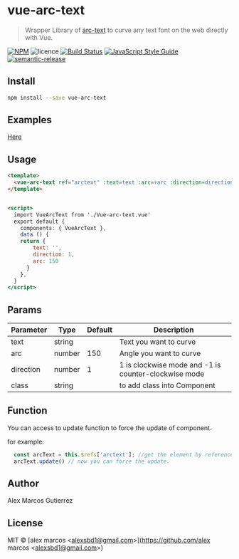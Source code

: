 # vue-arc-text

> Wrapper Library of [arc-text](https://github.com/kappys1/arc-text) to curve any text font on the web directly with Vue.


[![NPM](https://img.shields.io/npm/v/vue-arc-text.svg)](https://www.npmjs.com/package/vue-arc-text)
![licence](https://img.shields.io/badge/licence-MIT-blue.svg?style=flat)
[![Build Status](https://travis-ci.org/kappys1/vue-arc-text.svg?branch=master)](https://travis-ci.org/kappys1/vue-arc-text)
[![JavaScript Style Guide](https://img.shields.io/badge/code_style-standard-brightgreen.svg)](https://standardjs.com)
[![semantic-release](https://img.shields.io/badge/%20%20%F0%9F%93%A6%F0%9F%9A%80-semantic--release-e10079.svg)](https://github.com/semantic-release/semantic-release)

## Install

```bash
npm install --save vue-arc-text
```

## Examples

[Here](https://kappys1.github.io/vue-arc-text/)

## Usage

```html
<template>
  <vue-arc-text ref="arctext" :text=text :arc=+arc :direction=direction :className="classFont"></vue-arc-text>
</template>
```

```jsx

<script>
  import VueArcText from './Vue-arc-text.vue'
  export default {
    components: { VueArcText },
    data () {
    return {
        text: '',
        direction: 1,
        arc: 150
      }
    },
  }
</script>
```

## Params
| Parameter | Type | Default | Description |
| ------ | ------ | ------ | ------ |
| text | string |  | Text you want to curve |
| arc | number | 150 | Angle you want to curve |
| direction | number | 1 | 1 is clockwise mode and -1 is counter-clockwise mode |
| class | string |  | to add class into Component |

## Function
You can access to update function to force the update of component.

for example:

```jsx
  const arcText = this.$refs['arctext']; //get the element by reference. the reference name is referenced by refs in the tag element.
  arcText.update() // now you can force the update.
```

## Author
Alex Marcos Gutierrez

## License
MIT © [alex marcos &lt;alexsbd1@gmail.com&gt;](https://github.com/alex marcos &lt;alexsbd1@gmail.com&gt;)
